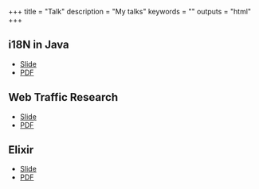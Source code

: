 +++
title = "Talk"
description = "My talks"
keywords = ""
outputs = "html"
+++

## i18N in Java

- [Slide](https://talk.bmpi.dev/2021/i18n-java)
- [PDF](https://github.com/bmpi-dev/talk.bmpi.dev/blob/master/slides/2021/i18n_java/i18n_java.pdf)

## Web Traffic Research

- [Slide](https://talk.bmpi.dev/2020/web-traffic-research)
- [PDF](https://github.com/bmpi-dev/talk.bmpi.dev/blob/master/slides/2020/web_traffic_research/web_traffic_research.pdf)

## Elixir

- [Slide](https://talk.bmpi.dev/2019/elixir)
- [PDF](https://github.com/bmpi-dev/talk.bmpi.dev/blob/master/slides/2019/elixir/elixir.pdf)
